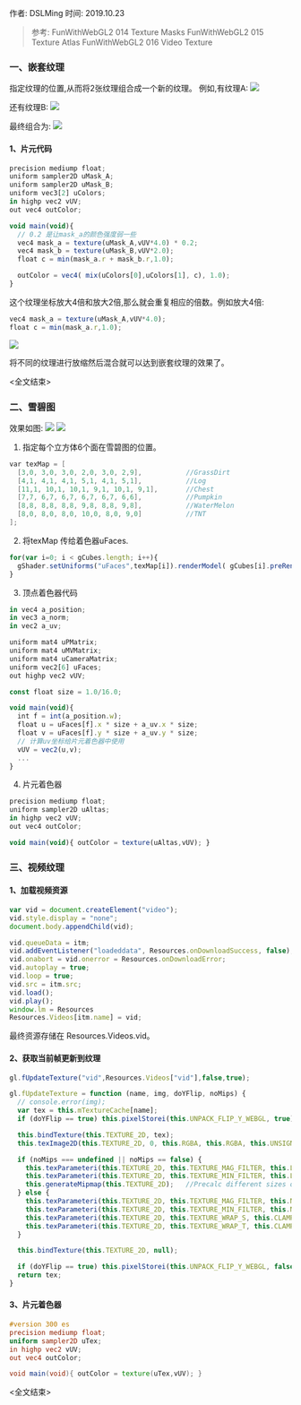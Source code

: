 作者: DSLMing
时间: 2019.10.23

> 参考:
> FunWithWebGL2 014 Texture Masks
> FunWithWebGL2 015 Texture Atlas
> FunWithWebGL2 016 Video Texture

### 一、嵌套纹理
指定纹理的位置,从而将2张纹理组合成一个新的纹理。
例如,有纹理A:
<img src="./01.png">

还有纹理B:
<img src="./02.png">

最终组合为:
<img src="./03.png">

#### 1、片元代码
```js
precision mediump float;
uniform sampler2D uMask_A;
uniform sampler2D uMask_B;
uniform vec3[2] uColors;
in highp vec2 vUV;
out vec4 outColor;

void main(void){
  // 0.2 是让mask_a的颜色强度弱一些
  vec4 mask_a = texture(uMask_A,vUV*4.0) * 0.2;
  vec4 mask_b = texture(uMask_B,vUV*2.0);
  float c = min(mask_a.r + mask_b.r,1.0);

  outColor = vec4( mix(uColors[0],uColors[1], c), 1.0);
}
```

这个纹理坐标放大4倍和放大2倍,那么就会重复相应的倍数。例如放大4倍:
```js
vec4 mask_a = texture(uMask_A,vUV*4.0);
float c = min(mask_a.r,1.0);
```
<img src="./04.png">

将不同的纹理进行放缩然后混合就可以达到嵌套纹理的效果了。

<全文结束>



### 二、雪碧图
效果如图:
<img src="./05.png">
<img src="./atlas_mindcraft.png">

1) 指定每个立方体6个面在雪碧图的位置。
```glsl
var texMap = [
  [3,0, 3,0, 3,0, 2,0, 3,0, 2,9],			//GrassDirt
  [4,1, 4,1, 4,1, 5,1, 4,1, 5,1],			//Log
  [11,1, 10,1, 10,1, 9,1, 10,1, 9,1],		//Chest
  [7,7, 6,7, 6,7, 6,7, 6,7, 6,6],			//Pumpkin
  [8,8, 8,8, 8,8, 9,8, 8,8, 9,8],			//WaterMelon
  [8,0, 8,0, 8,0, 10,0, 8,0, 9,0]			//TNT
];
```

2) 将texMap 传给着色器uFaces.
```js
for(var i=0; i < gCubes.length; i++){
  gShader.setUniforms("uFaces",texMap[i]).renderModel( gCubes[i].preRender() );
}
```

3) 顶点着色器代码
```js
in vec4 a_position;
in vec3 a_norm;
in vec2 a_uv;

uniform mat4 uPMatrix;
uniform mat4 uMVMatrix;
uniform mat4 uCameraMatrix;
uniform vec2[6] uFaces;
out highp vec2 vUV;

const float size = 1.0/16.0;

void main(void){
  int f = int(a_position.w);
  float u = uFaces[f].x * size + a_uv.x * size;
  float v = uFaces[f].y * size + a_uv.y * size;
  // 计算uv坐标给片元着色器中使用
  vUV = vec2(u,v);
  ...
}
```

4) 片元着色器
```js
precision mediump float;
uniform sampler2D uAltas;
in highp vec2 vUV;
out vec4 outColor;

void main(void){ outColor = texture(uAltas,vUV); }
```

### 三、视频纹理
#### 1、加载视频资源
```js
var vid = document.createElement("video");
vid.style.display = "none";
document.body.appendChild(vid);

vid.queueData = itm;
vid.addEventListener("loadeddata", Resources.onDownloadSuccess, false);
vid.onabort = vid.onerror = Resources.onDownloadError;
vid.autoplay = true;
vid.loop = true;
vid.src = itm.src;
vid.load();
vid.play();
window.lm = Resources
Resources.Videos[itm.name] = vid;
```
最终资源存储在 Resources.Videos.vid。

#### 2、获取当前帧更新到纹理
```js
gl.fUpdateTexture("vid",Resources.Videos["vid"],false,true);

gl.fUpdateTexture = function (name, img, doYFlip, noMips) {
  // console.error(img);
  var tex = this.mTextureCache[name];
  if (doYFlip == true) this.pixelStorei(this.UNPACK_FLIP_Y_WEBGL, true);	//Flip the texture by the Y Position, So 0,0 is bottom left corner.

  this.bindTexture(this.TEXTURE_2D, tex);														//Set text buffer for work
  this.texImage2D(this.TEXTURE_2D, 0, this.RGBA, this.RGBA, this.UNSIGNED_BYTE, img);			//Push image to GPU.

  if (noMips === undefined || noMips == false) {
    this.texParameteri(this.TEXTURE_2D, this.TEXTURE_MAG_FILTER, this.LINEAR);					//Setup up scaling
    this.texParameteri(this.TEXTURE_2D, this.TEXTURE_MIN_FILTER, this.LINEAR_MIPMAP_NEAREST);	//Setup down scaling
    this.generateMipmap(this.TEXTURE_2D);	//Precalc different sizes of texture for better quality rendering.
  } else {
    this.texParameteri(this.TEXTURE_2D, this.TEXTURE_MAG_FILTER, this.NEAREST);
    this.texParameteri(this.TEXTURE_2D, this.TEXTURE_MIN_FILTER, this.NEAREST);
    this.texParameteri(this.TEXTURE_2D, this.TEXTURE_WRAP_S, this.CLAMP_TO_EDGE);
    this.texParameteri(this.TEXTURE_2D, this.TEXTURE_WRAP_T, this.CLAMP_TO_EDGE);
  }

  this.bindTexture(this.TEXTURE_2D, null);									//Unbind

  if (doYFlip == true) this.pixelStorei(this.UNPACK_FLIP_Y_WEBGL, false);	//Stop flipping textures
  return tex;
}
```

#### 3、片元着色器
```glsl
#version 300 es
precision mediump float;
uniform sampler2D uTex;
in highp vec2 vUV;
out vec4 outColor;

void main(void){ outColor = texture(uTex,vUV); }
```
<全文结束>
